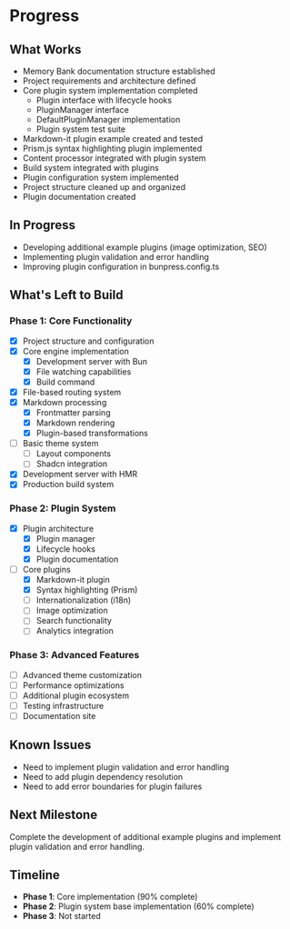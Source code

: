 # Progress

## What Works
- Memory Bank documentation structure established
- Project requirements and architecture defined
- Core plugin system implementation completed
  - Plugin interface with lifecycle hooks
  - PluginManager interface 
  - DefaultPluginManager implementation
  - Plugin system test suite
- Markdown-it plugin example created and tested
- Prism.js syntax highlighting plugin implemented
- Content processor integrated with plugin system
- Build system integrated with plugins
- Plugin configuration system implemented
- Project structure cleaned up and organized
- Plugin documentation created

## In Progress
- Developing additional example plugins (image optimization, SEO)
- Implementing plugin validation and error handling
- Improving plugin configuration in bunpress.config.ts

## What's Left to Build

### Phase 1: Core Functionality
- [x] Project structure and configuration
- [x] Core engine implementation
  - [x] Development server with Bun
  - [x] File watching capabilities
  - [x] Build command
- [x] File-based routing system
- [x] Markdown processing
  - [x] Frontmatter parsing
  - [x] Markdown rendering
  - [x] Plugin-based transformations
- [ ] Basic theme system
  - [ ] Layout components
  - [ ] Shadcn integration
- [x] Development server with HMR
- [x] Production build system

### Phase 2: Plugin System
- [x] Plugin architecture
  - [x] Plugin manager
  - [x] Lifecycle hooks
  - [x] Plugin documentation
- [ ] Core plugins
  - [x] Markdown-it plugin
  - [x] Syntax highlighting (Prism)
  - [ ] Internationalization (i18n)
  - [ ] Image optimization
  - [ ] Search functionality
  - [ ] Analytics integration

### Phase 3: Advanced Features
- [ ] Advanced theme customization
- [ ] Performance optimizations
- [ ] Additional plugin ecosystem
- [ ] Testing infrastructure
- [ ] Documentation site

## Known Issues
- Need to implement plugin validation and error handling
- Need to add plugin dependency resolution
- Need to add error boundaries for plugin failures

## Next Milestone
Complete the development of additional example plugins and implement plugin validation and error handling.

## Timeline
- **Phase 1**: Core implementation (90% complete)
- **Phase 2**: Plugin system base implementation (60% complete)
- **Phase 3**: Not started 